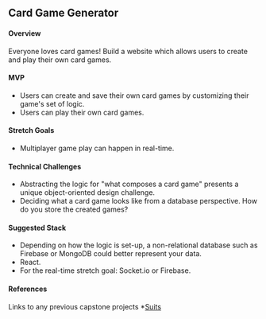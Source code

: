 ## Card Game Generator

#### Overview

Everyone loves card games! Build a website which allows users to create and play their own card games.

#### MVP

* Users can create and save their own card games by customizing their game's set of logic.
* Users can play their own card games.

#### Stretch Goals 

* Multiplayer game play can happen in real-time.

#### Technical Challenges

* Abstracting the logic for "what composes a card game" presents a unique object-oriented design challenge.
* Deciding what a card game looks like from a database perspective. How do you store the created games?

#### Suggested Stack

* Depending on how the logic is set-up, a non-relational database such as Firebase or MongoDB could better represent your data.
* React.
* For the real-time stretch goal: Socket.io or Firebase.


#### References
Links to any previous capstone projects
*[Suits](https://www.youtube.com/watch?v=GQEp18eyhEo&list=PLx0iOsdUOUmm9Nhg_6Z4bxXPugbSrgbwE&index=24)